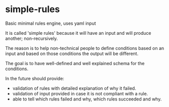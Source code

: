 # simple-rules

Basic minimal rules engine, uses yaml input

It is called 'simple rules' because it will have an input and will produce another; non-recursively.

The reason is to help non-technical people to define conditions based on an input and based on those conditions the
output will be different.

The goal is to have well-defined and well explained schema for the conditions.

In the future should provide:
* validation of rules with detailed explanation of why it failed.
* validation of input provided in case it is not compliant with a rule.
* able to tell which rules failed and why, which rules succeeded and why.